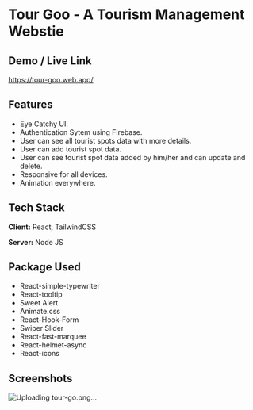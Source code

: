 
# Tour Goo - A Tourism Management Webstie




## Demo / Live Link

https://tour-goo.web.app/


## Features

- Eye Catchy UI.
- Authentication Sytem using Firebase.
- User can see all tourist spots data with more details.
- User can add tourist spot data.
- User can see tourist spot data added by him/her and can update and delete.
- Responsive for all devices.
- Animation everywhere.



## Tech Stack

**Client:** React, TailwindCSS

**Server:** Node JS


## Package Used

- React-simple-typewriter
- React-tooltip
- Sweet Alert
- Animate.css
- React-Hook-Form
- Swiper Slider
- React-fast-marquee
- React-helmet-async
- React-icons

## Screenshots

![Uploading tour-go.png…]()

